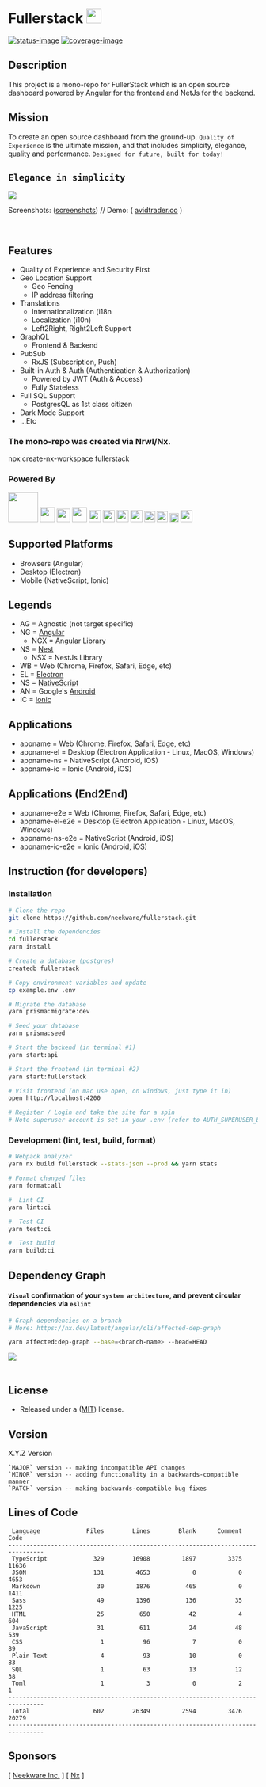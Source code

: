 # Fullerstack <img style="margin-bottom: -6px" width="30" src="libs/agx-assets/src/lib/images/tech/fullerstack-x250.png">

[![status-image]][status-link]
[![coverage-image]][coverage-link]

## Description

This project is a mono-repo for FullerStack which is an open source dashboard powered by Angular for the frontend and NetJs for the backend.

## Mission

To create an open source dashboard from the ground-up. `Quality of Experience` is the ultimate mission, and that includes simplicity, elegance, quality and performance. `Designed for future, built for today!`<br/>

## `Elegance in simplicity`

<img width="auto" src="libs/agx-assets/src/lib/images/misc/login.png">

Screenshots: ([screenshots](FEATURES.md)) // Demo: ( [avidtrader.co](https://app.avidtrader.co/) )

<br/>

## Features

- Quality of Experience and Security First
- Geo Location Support
  - Geo Fencing
  - IP address filtering
- Translations
  - Internationalization (i18n
  - Localization (i10n)
  - Left2Right, Right2Left Support
- GraphQL
  - Frontend & Backend
- PubSub
  - RxJS (Subscription, Push)
- Built-in Auth & Auth (Authentication & Authorization)
  - Powered by JWT (Auth & Access)
  - Fully Stateless
- Full SQL Support
  - PostgresQL as 1st class citizen
- Dark Mode Support
- ...Etc

### The mono-repo was created via Nrwl/Nx.

npx create-nx-workspace fullerstack

### Powered By

[<img style="margin-bottom: 1px" width="60" src="libs/agx-assets/src/lib/images/tech/nx-x250.png">](https://nx.dev/)
[<img style="margin-bottom: -6px" width="30" src="libs/agx-assets/src/lib/images/tech/angular-x250.png">](https://angular.io)
[<img style="margin-bottom: -5px" width="27" src="libs/agx-assets/src/lib/images/tech/nestjs-x250.png">](https://nestjs.com/)
[<img style="margin-bottom: -7px" width="30" src="libs/agx-assets/src/lib/images/tech/prisma-x250.png">](https://www.prisma.io/)
[<img style="margin-bottom: -4px" width="24" src="libs/agx-assets/src/lib/images/tech/graphql-x250.png">](https://graphql.org/)
[<img style="margin-bottom: -4px" width="24" src="libs/agx-assets/src/lib/images/tech/apollo-x250.png">](https://www.apollographql.com/)
[<img style="margin-bottom: -4px" width="24" src="libs/agx-assets/src/lib/images/tech/html5-x250.png">](https://en.wikipedia.org/wiki/HTML5)
[<img style="margin-bottom: -4px" width="24" src="libs/agx-assets/src/lib/images/tech/css3-x250.png">](https://www.w3.org/)
[<img style="margin-bottom: -4px" width="22" src="libs/agx-assets/src/lib/images/tech/scss-x250.png">](https://sass-lang.com/)
[<img style="margin-bottom: -4px" width="22" src="libs/agx-assets/src/lib/images/tech/psql-x250.png">](https://www.postgresql.org/)
[<img style="margin-bottom: -4px" width="18" src="libs/agx-assets/src/lib/images/tech/jest-x250.png">](https://jestjs.io/docs/getting-started)
[<img style="margin-bottom: -4px" width="24" src="libs/agx-assets/src/lib/images/tech/cypress-x250.png">](https://www.cypress.io/)

## Supported Platforms

- Browsers (Angular)
- Desktop (Electron)
- Mobile (NativeScript, Ionic)

## Legends

- AG = Agnostic (not target specific)
- NG = [Angular](angular.io)
  - NGX = Angular Library
- NS = [Nest](nestjs.com)
  - NSX = NestJs Library
- WB = Web (Chrome, Firefox, Safari, Edge, etc)
- EL = [Electron](electronjs.org)
- NS = [NativeScript](nativescript.org)
- AN = Google's [Android](android.com)
- IC = [Ionic](ionicframework.com)

## Applications

- appname = Web (Chrome, Firefox, Safari, Edge, etc)
- appname-el = Desktop (Electron Application - Linux, MacOS, Windows)
- appname-ns = NativeScript (Android, iOS)
- appname-ic = Ionic (Android, iOS)

## Applications (End2End)

- appname-e2e = Web (Chrome, Firefox, Safari, Edge, etc)
- appname-el-e2e = Desktop (Electron Application - Linux, MacOS, Windows)
- appname-ns-e2e = NativeScript (Android, iOS)
- appname-ic-e2e = Ionic (Android, iOS)

## Instruction (for developers)

### Installation

```bash
# Clone the repo
git clone https://github.com/neekware/fullerstack.git

# Install the dependencies
cd fullerstack
yarn install

# Create a database (postgres)
createdb fullerstack

# Copy environment variables and update
cp example.env .env

# Migrate the database
yarn prisma:migrate:dev

# Seed your database
yarn prisma:seed

# Start the backend (in terminal #1)
yarn start:api

# Start the frontend (in terminal #2)
yarn start:fullerstack

# Visit frontend (on mac use open, on windows, just type it in)
open http://localhost:4200

# Register / Login and take the site for a spin
# Note superuser account is set in your .env (refer to AUTH_SUPERUSER_EMAIL, AUTH_SUPERUSER_PASSWORD)
```

### Development (lint, test, build, format)

```bash
# Webpack analyzer
yarn nx build fullerstack --stats-json --prod && yarn stats

# Format changed files
yarn format:all

#  Lint CI
yarn lint:ci

#  Test CI
yarn test:ci

#  Test build
yarn build:ci
```

## Dependency Graph

#### `Visual` confirmation of your `system architecture`, and prevent circular dependencies via `eslint`

```bash
# Graph dependencies on a branch
# More: https://nx.dev/latest/angular/cli/affected-dep-graph

yarn affected:dep-graph --base=<branch-name> --head=HEAD
```

<img width="auto" src="libs/agx-assets/src/lib/images/misc/dep-graph.png">
<br/><br/>

## License

- Released under a ([MIT](https://raw.githubusercontent.com/neekware/fullerstack/main/LICENSE)) license.

## Version

X.Y.Z Version

    `MAJOR` version -- making incompatible API changes
    `MINOR` version -- adding functionality in a backwards-compatible manner
    `PATCH` version -- making backwards-compatible bug fixes

## Lines of Code

```txt<br>--------------------------------------------------------------------------------
 Language             Files        Lines        Blank      Comment         Code
--------------------------------------------------------------------------------
 TypeScript             329        16908         1897         3375        11636
 JSON                   131         4653            0            0         4653
 Markdown                30         1876          465            0         1411
 Sass                    49         1396          136           35         1225
 HTML                    25          650           42            4          604
 JavaScript              31          611           24           48          539
 CSS                      1           96            7            0           89
 Plain Text               4           93           10            0           83
 SQL                      1           63           13           12           38
 Toml                     1            3            0            2            1
--------------------------------------------------------------------------------
 Total                  602        26349         2594         3476        20279
--------------------------------------------------------------------------------
```

## Sponsors

[ [Neekware Inc.](http://neekware.com) ] [ [Nx](https://nx.dev) ]

[status-image]: https://github.com/neekware/fullerstack/actions/workflows/ci.yml/badge.svg
[status-link]: https://github.com/neekware/fullerstack/actions/workflows/ci.yml
[version-image]: https://img.shields.io/npm/v/@fullerstack.svg
[version-link]: https://www.npmjs.com/settings/fullerstack/packages
[coverage-image]: https://coveralls.io/repos/neekware/fullerstack/badge.svg
[coverage-link]: https://coveralls.io/r/neekware/fullerstack
